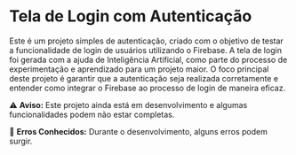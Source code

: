 # Tela de Login com Autenticação

Este é um projeto simples de autenticação, criado com o objetivo de testar a funcionalidade de login de usuários utilizando o Firebase. A tela de login foi gerada com a ajuda de Inteligência Artificial, como parte do processo de experimentação e aprendizado para um projeto maior. O foco principal deste projeto é garantir que a autenticação seja realizada corretamente e entender como integrar o Firebase ao processo de login de maneira eficaz.

⚠️ **Aviso:** Este projeto ainda está em desenvolvimento e algumas funcionalidades podem não estar completas.

🚨 **Erros Conhecidos:** Durante o desenvolvimento, alguns erros podem surgir. 
